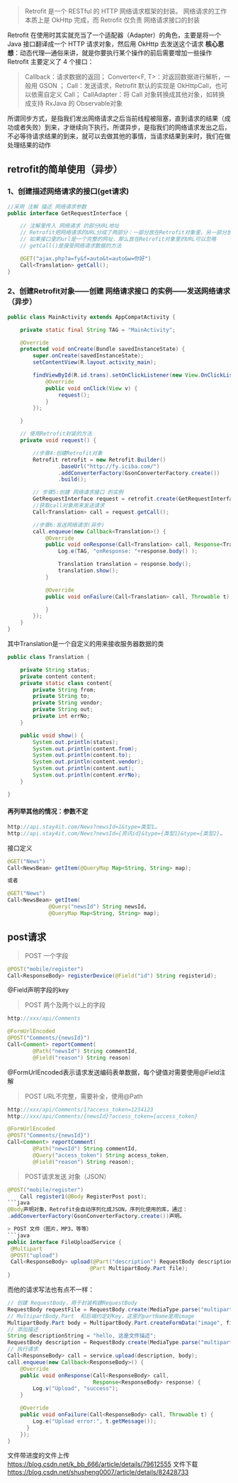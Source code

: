> Retrofit 是一个 RESTful 的 HTTP 网络请求框架的封装。
> 网络请求的工作本质上是 OkHttp 完成，而 Retrofit 仅负责 网络请求接口的封装

Retrofit 在使用时其实就充当了一个适配器（Adapter）的角色，主要是将一个 Java 接口翻译成一个 HTTP 请求对象，然后用 OkHttp 去发送这个请求
**核心思想**：动态代理—通俗来讲，就是你要执行某个操作的前后需要增加一些操作
Retrofit 主要定义了 4 个接口：

> Callback<T>：请求数据的返回；
> Converter<F, T>：对返回数据进行解析，一般用 GSON ；
> Call<T>：发送请求，Retrofit 默认的实现是 OkHttpCall<T>，也可以依需自定义 Call<T>；
> CallAdapter<T>：将 Call 对象转换成其他对象，如转换成支持 RxJava 的 Observable对象

所谓同步方式，是指我们发出网络请求之后当前线程被阻塞，直到请求的结果（成功或者失败）到来，才继续向下执行。所谓异步，是指我们的网络请求发出之后，不必等待请求结果的到来，就可以去做其他的事情，当请求结果到来时，我们在做处理结果的动作

## retrofit的简单使用（异步）
### 1、创建描述网络请求的接口(get请求)
```java
//采用 注解 描述 网络请求参数
public interface GetRequestInterface {

    // 注解里传入 网络请求 的部分URL地址
    // Retrofit把网络请求的URL分成了两部分：一部分放在Retrofit对象里，另一部分放在网络请求接口里
    // 如果接口里的url是一个完整的网址，那么放在Retrofit对象里的URL可以忽略
    // getCall()是接受网络请求数据的方法

    @GET("ajax.php?a=fy&f=auto&t=auto&w=你好")
    Call<Translation> getCall();
}
```

### 2、创建Retrofit对象——创建 网络请求接口 的实例——发送网络请求（异步）
```java
public class MainActivity extends AppCompatActivity {

    private static final String TAG = "MainActivity";

    @Override
    protected void onCreate(Bundle savedInstanceState) {
        super.onCreate(savedInstanceState);
        setContentView(R.layout.activity_main);

        findViewById(R.id.trans).setOnClickListener(new View.OnClickListener() {
            @Override
            public void onClick(View v) {
                request();
            }
        });

    }

    // 使用Retrofit封装的方法
    private void request() {

        //步骤4:创建Retrofit对象
        Retrofit retrofit = new Retrofit.Builder()
                .baseUrl("http://fy.iciba.com/") 
                .addConverterFactory(GsonConverterFactory.create())
                .build();

        // 步骤5:创建 网络请求接口 的实例
        GetRequestInterface request = retrofit.create(GetRequestInterface.class);
        //获取call对象用来发送请求
        Call<Translation> call = request.getCall();

        //步骤6:发送网络请求(异步)
        call.enqueue(new Callback<Translation>() {
            @Override
            public void onResponse(Call<Translation> call, Response<Translation> response) {
                Log.e(TAG, "onResponse: "+response.body() );

                Translation translation = response.body();
                translation.show();
            }

            @Override
            public void onFailure(Call<Translation> call, Throwable t) {

            }
        });
    }
}
```

其中Translation是一个自定义的用来接收服务器数据的类
```java
public class Translation {

    private String status;
    private content content;
    private static class content{
        private String from;
        private String to;
        private String vendor;
        private String out;
        private int errNo;
    }

    public void show() {
        System.out.println(status);
        System.out.println(content.from);
        System.out.println(content.to);
        System.out.println(content.vendor);
        System.out.println(content.out);
        System.out.println(content.errNo);
    }

}
```
#### 再列举其他的情况：参数不定
```java
http://api.stay4it.com/News?newsId=1&type=类型1…
http://api.stay4it.com/News?newsId={资讯id}&type={类型1}&type={类型2}…
```
接口定义
```java
@GET("News")
Call<NewsBean> getItem(@QueryMap Map<String, String> map);

或者

@GET("News")
Call<NewsBean> getItem(
             @Query("newsId") String newsId，
             @QueryMap Map<String, String> map);

```

## post请求
> POST 一个字段
```java
@POST("mobile/register")
Call<ResponseBody> registerDevice(@Field("id") String registerid);
```
@Field声明字段的key

> POST 两个及两个以上的字段
```java
http://xxx/api/Comments

@FormUrlEncoded
@POST("Comments/{newsId}")
Call<Comment> reportComment(
        @Path("newsId") String commentId,
        @Field("reason") String reason)
```
@FormUrlEncoded表示请求发送编码表单数据，每个键值对需要使用@Field注解

> POST URL不完整，需要补全，使用@Path
```java
http://xxx/api/Comments/1?access_token=1234123
http://xxx/api/Comments/{newsId}?access_token={access_token}

@FormUrlEncoded
@POST("Comments/{newsId}")
Call<Comment> reportComment(
        @Path("newsId") String commentId,
        @Query("access_token") String access_token,
        @Field("reason") String reason);
```


> POST请求发送 对象（JSON）
```java
@POST("mobile/register")
    Call register1(@Body RegisterPost post);
```java
@Body声明对象，Retrofit会自动序列化成JSON，序列化使用的库，通过：
.addConverterFactory(GsonConverterFactory.create())声明。

> POST 文件（图片，MP3，等等）
```java
public interface FileUploadService {
 @Multipart
 @POST("upload")
 Call<ResponseBody> upload(@Part("description") RequestBody description,
                          @Part MultipartBody.Part file);
}
```
而他的请求写法也有点不一样：
```java
// 创建 RequestBody，用于封装构建RequestBody
RequestBody requestFile = RequestBody.create(MediaType.parse("multipart/form-data"), file);
// MultipartBody.Part  和后端约定好Key，这里的partName是用image
MultipartBody.Part body = MultipartBody.Part.createFormData("image", file.getName(), requestFile);
// 添加描述
String descriptionString = "hello, 这是文件描述";
RequestBody description = RequestBody.create(MediaType.parse("multipart/form-data"), descriptionString);
// 执行请求
Call<ResponseBody> call = service.upload(description, body);
call.enqueue(new Callback<ResponseBody>() {
    @Override
    public void onResponse(Call<ResponseBody> call,
                           Response<ResponseBody> response) {
        Log.v("Upload", "success");
    }

    @Override
    public void onFailure(Call<ResponseBody> call, Throwable t) {
        Log.e("Upload error:", t.getMessage());
      }
    });
}
```

文件带进度的文件上传
https://blog.csdn.net/k_bb_666/article/details/79612555
文件下载
https://blog.csdn.net/shusheng0007/article/details/82428733

